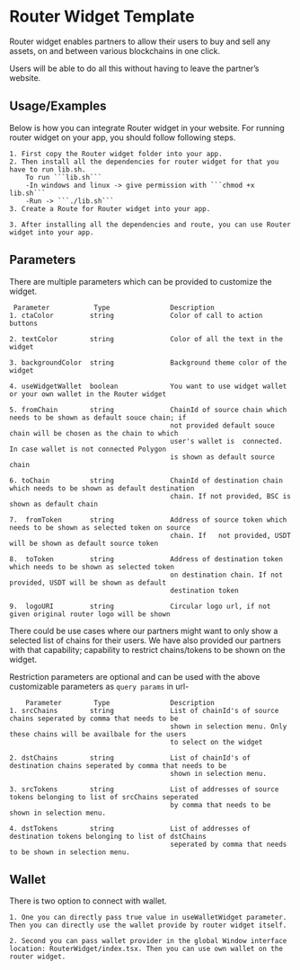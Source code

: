# Router Widget Template
Router widget enables partners to allow their users to buy and sell any assets, on and between various blockchains in one click. 

Users will be able to do all this without having to leave the partner’s website.

## Usage/Examples
Below is how you can integrate Router widget in your website.
	For running router widget on your app, you should follow following steps.
	
	1. First copy the Router widget folder into your app.
	2. Then install all the dependencies for router widget for that you have to run lib.sh.
		To run ```lib.sh```
		-In windows and linux -> give permission with ```chmod +x lib.sh```
		-Run -> ```./lib.sh```
    3. Create a Route for Router widget into your app.
    
	3. After installing all the dependencies and route, you can use Router widget into your app.
	

## Parameters

There are multiple parameters which can be provided to customize the widget. 

     Parameter      	 Type	      		Description
	1. ctaColor		    string		        Color of call to action buttons

	2. textColor		string		        Color of all the text in the widget

	3. backgroundColor	string		        Background theme color of the widget

	4. useWidgetWallet	boolean		        You want to use widget wallet or your own wallet in the Router widget

	5. fromChain        string              ChainId of source chain which needs to be shown as default souce chain; if 
                                            not provided default souce chain will be chosen as the chain to which 
                                            user's wallet is  connected. In case wallet is not connected Polygon 
                                            is shown as default source chain

	6. toChain          string              ChainId of destination chain which needs to be shown as default destination
	                                        chain. If not provided, BSC is shown as default chain

	7.  fromToken       string              Address of source token which needs to be shown as selected token on source
	                                        chain. If   not provided, USDT will be shown as default source token

	8.  toToken         string              Address of destination token which needs to be shown as selected token 
	                                        on destination chain. If not provided, USDT will be shown as default 
                                            destination token

	9.  logoURI         string              Circular logo url, if not given original router logo will be shown

There could be use cases where our partners might want to only show a selected list of chains for their users. We have also provided our partners with that capability; capability to restrict chains/tokens to be shown on the widget.

Restriction parameters are optional and can be used with the above customizable parameters as ```query params``` in url-

        Parameter      	 Type	      		Description
	1. srcChains		string		        List of chainId's of source chains seperated by comma that needs to be 
                                            shown in selection menu. Only these chains will be availbale for the users
                                            to select on the widget

	2. dstChains		string		        List of chainId's of destination chains seperated by comma that needs to be 
                                            shown in selection menu.

	3. srcTokens	    string		        List of addresses of source tokens belonging to list of srcChains seperated 
                                            by comma that needs to be shown in selection menu.

	4. dstTokens	    string	            List of addresses of destination tokens belonging to list of dstChains 
                                            seperated by comma that needs to be shown in selection menu.


## Wallet

There is two option to connect with wallet.

    1. One you can directly pass true value in useWalletWidget parameter. Then you can directly use the wallet provide by router widget itself.
    
    2. Second you can pass wallet provider in the global Window interface location: RouterWidget/index.tsx. Then you can use own wallet on the router widget.

